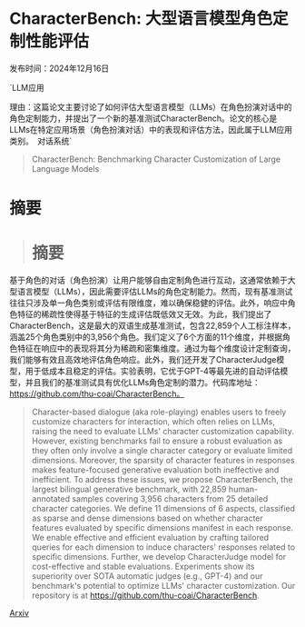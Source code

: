 # CharacterBench: 大型语言模型角色定制性能评估

发布时间：2024年12月16日

`LLM应用

理由：这篇论文主要讨论了如何评估大型语言模型（LLMs）在角色扮演对话中的角色定制能力，并提出了一个新的基准测试CharacterBench。论文的核心是LLMs在特定应用场景（角色扮演对话）中的表现和评估方法，因此属于LLM应用类别。` `对话系统`

> CharacterBench: Benchmarking Character Customization of Large Language Models

# 摘要

> # 摘要
基于角色的对话（角色扮演）让用户能够自由定制角色进行互动，这通常依赖于大型语言模型（LLMs），因此需要评估LLMs的角色定制能力。然而，现有基准测试往往只涉及单一角色类别或评估有限维度，难以确保稳健的评估。此外，响应中角色特征的稀疏性使得基于特征的生成评估既低效又无效。为此，我们提出了CharacterBench，这是最大的双语生成基准测试，包含22,859个人工标注样本，涵盖25个角色类别中的3,956个角色。我们定义了6个方面的11个维度，并根据角色特征在响应中的表现将其分为稀疏和密集维度。通过为每个维度设计定制查询，我们能够有效且高效地评估角色响应。此外，我们还开发了CharacterJudge模型，用于低成本且稳定的评估。实验表明，它优于GPT-4等最先进的自动评估模型，并且我们的基准测试具有优化LLMs角色定制的潜力。代码库地址：https://github.com/thu-coai/CharacterBench。

> Character-based dialogue (aka role-playing) enables users to freely customize characters for interaction, which often relies on LLMs, raising the need to evaluate LLMs' character customization capability. However, existing benchmarks fail to ensure a robust evaluation as they often only involve a single character category or evaluate limited dimensions. Moreover, the sparsity of character features in responses makes feature-focused generative evaluation both ineffective and inefficient. To address these issues, we propose CharacterBench, the largest bilingual generative benchmark, with 22,859 human-annotated samples covering 3,956 characters from 25 detailed character categories. We define 11 dimensions of 6 aspects, classified as sparse and dense dimensions based on whether character features evaluated by specific dimensions manifest in each response. We enable effective and efficient evaluation by crafting tailored queries for each dimension to induce characters' responses related to specific dimensions. Further, we develop CharacterJudge model for cost-effective and stable evaluations. Experiments show its superiority over SOTA automatic judges (e.g., GPT-4) and our benchmark's potential to optimize LLMs' character customization. Our repository is at https://github.com/thu-coai/CharacterBench.

[Arxiv](https://arxiv.org/abs/2412.11912)